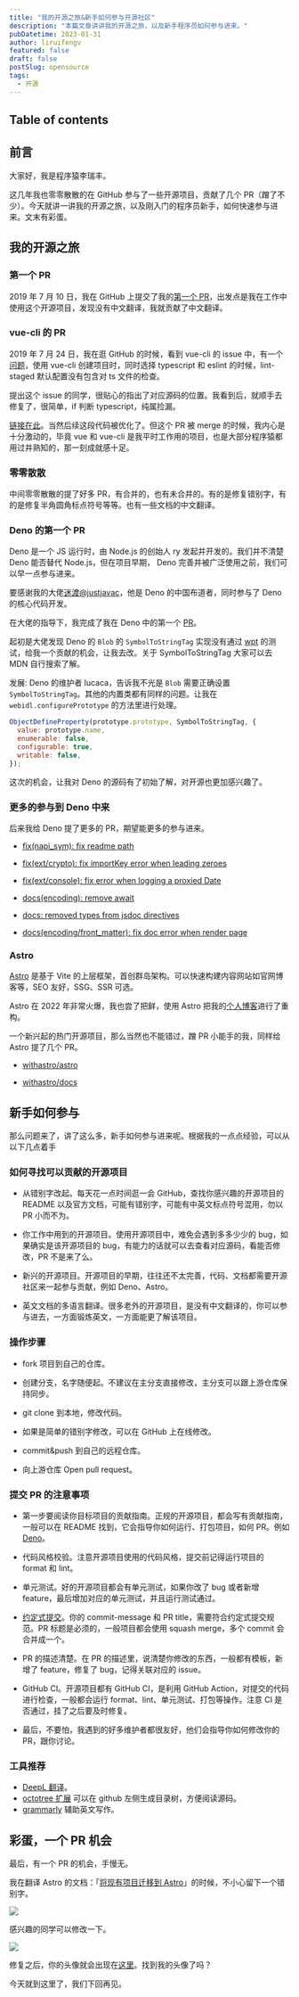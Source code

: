 ```yaml
---
title: "我的开源之旅&新手如何参与开源社区"
description: "本篇文章讲讲我的开源之旅，以及新手程序员如何参与进来。"
pubDatetime: 2023-01-31
author: liruifengv
featured: false
draft: false
postSlug: opensource
tags:
  - 开源
---
```


## Table of contents

## 前言

大家好，我是程序猿李瑞丰。

这几年我也零零散散的在 GitHub 参与了一些开源项目，贡献了几个 PR（蹭了不少）。今天就讲一讲我的开源之旅，以及刚入门的程序员新手，如何快速参与进来。文末有彩蛋。

## 我的开源之旅

### 第一个 PR

2019 年 7 月 10 日，我在 GitHub 上提交了我的[第一个 PR](https://github.com/geoman-io/leaflet-geoman/pull/466)，出发点是我在工作中使用这个开源项目，发现没有中文翻译，我就贡献了中文翻译。

### vue-cli 的 PR

2019 年 7 月 24 日，我在逛 GitHub 的时候，看到 vue-cli 的 issue 中，有一个[问题](https://github.com/vuejs/vue-cli/issues/3947)，使用 vue-cli 创建项目时，同时选择 typescript 和 eslint 的时候，lint-staged 默认配置没有包含对 ts 文件的检查。

提出这个 issue 的同学，很贴心的指出了对应源码的位置。我看到后，就顺手去修复了，很简单，if 判断 typescript，纯属捡漏。

[链接在此](https://github.com/vuejs/vue-cli/pull/4347)。当然后续这段代码被优化了。但这个 PR 被 merge 的时候，我内心是十分激动的，毕竟 vue 和 vue-cli 是我平时工作用的项目，也是大部分程序猿都用过并熟知的，那一刻成就感十足。

### 零零散散

中间零零散散的提了好多 PR，有合并的，也有未合并的。有的是修复错别字，有的是修复半角圆角标点符号等等。也有一些文档的中文翻译。

### Deno 的第一个 PR

Deno 是一个 JS 运行时，由 Node.js 的创始人 ry 发起并开发的。我们并不清楚 Deno 能否替代 Node.js，但在项目早期， Deno 完善并被广泛使用之前，我们可以早一点参与进来。

要感谢我的大佬[迷渡@justjavac](https://github.com/justjavac)，他是 Deno 的中国布道者，同时参与了 Deno 的核心代码开发。

在大佬的指导下，我完成了我在 Deno 中的第一个 [PR](https://github.com/denoland/deno/pull/11851)。

起初是大佬发现 Deno 的 `Blob` 的 `SymbolToStringTag` 实现没有通过 [wpt](https://github.com/denoland/wpt/blob/master/WebIDL/ecmascript-binding/class-string-interface.any.js#L3-L11) 的测试，给我一个贡献的机会，让我去改。关于 SymbolToStringTag 大家可以去 MDN 自行搜索了解。

发展: Deno 的维护者 lucaca，告诉我不光是 `Blob` 需要正确设置 `SymbolToStringTag`。其他的内置类都有同样的问题。让我在 `webidl.configurePrototype` 的方法里进行处理。

```js
ObjectDefineProperty(prototype.prototype, SymbolToStringTag, {
  value: prototype.name,
  enumerable: false,
  configurable: true,
  writable: false,
});
```

这次的机会，让我对 Deno 的源码有了初始了解，对开源也更加感兴趣了。

### 更多的参与到 Deno 中来

后来我给 Deno 提了更多的 PR，期望能更多的参与进来。

- [fix(napi_sym): fix readme path](https://github.com/denoland/deno/pull/16203)
- [fix(ext/crypto): fix importKey error when leading zeroes](https://github.com/denoland/deno/pull/16009)
- [fix(ext/console): fix error when logging a proxied Date](https://github.com/denoland/deno/pull/16018)
- [docs(encoding): remove await](https://github.com/denoland/deno_std/pull/2831)

- [docs: removed types from jsdoc directives](https://github.com/denoland/deno_std/pull/2988)

- [docs(encoding/front_matter): fix doc error when render page](https://github.com/denoland/deno_std/pull/2985)

### Astro

[Astro](https://astro.build/) 是基于 Vite 的上层框架，首创群岛架构。可以快速构建内容网站如官网博客等，SEO 友好，SSG、SSR 可选。

Astro 在 2022 年非常火爆，我也尝了把鲜，使用 Astro 把我的[个人博客](https://github.com/liruifengv/sayhub)进行了重构。

一个新兴起的热门开源项目，那么当然也不能错过，蹭 PR 小能手的我，同样给 Astro 提了几个 PR。

- [withastro/astro](https://github.com/withastro/astro/pulls?q=is%3Apr+author%3Aliruifengv+is%3Aclosed)

- [withastro/docs](https://github.com/withastro/docs/pulls?q=is%3Apr+author%3Aliruifengv+is%3Aclosed)

## 新手如何参与

那么问题来了，讲了这么多，新手如何参与进来呢。根据我的一点点经验，可以从以下几点着手

### 如何寻找可以贡献的开源项目

- 从错别字改起。每天花一点时间逛一会 GitHub，查找你感兴趣的开源项目的 README 以及官方文档，可能有错别字，可能有中英文标点符号混用，勿以 PR 小而不为。

- 你工作中用到的开源项目。使用开源项目中，难免会遇到多多少少的 bug，如果确实是该开源项目的 bug，有能力的话就可以去查看对应源码，看能否修改，PR 不是来了么。

- 新兴的开源项目。开源项目的早期，往往还不太完善，代码、文档都需要开源社区来一起参与贡献，例如 Deno、Astro。

- 英文文档的多语言翻译。很多老外的开源项目，是没有中文翻译的，你可以参与进去，一方面锻炼英文，一方面能更了解该项目。

### 操作步骤

- fork 项目到自己的仓库。

- 创建分支，名字随便起。不建议在主分支直接修改，主分支可以跟上游仓库保持同步。

- git clone 到本地，修改代码。

- 如果是简单的错别字修改，可以在 GitHub 上在线修改。

- commit&push 到自己的远程仓库。

- 向上游仓库 Open pull request。

### 提交 PR 的注意事项

- 第一步要阅读你目标项目的贡献指南。正规的开源项目，都会写有贡献指南，一般可以在 README 找到，它会指导你如何运行、打包项目，如何 PR。例如 [Deno](https://deno.land/manual@v1.30.0/references/contributing)。

- 代码风格校验。注意开源项目使用的代码风格，提交前记得运行项目的 format 和 lint。

- 单元测试。好的开源项目都会有单元测试，如果你改了 bug 或者新增 feature，最后增加对应的单元测试，并且运行测试通过。

- [约定式提交](https://www.conventionalcommits.org/zh-hans/v1.0.0/)。你的 commit-message 和 PR title，需要符合约定式提交规范。PR 标题是必须的，一般项目都会使用 squash merge，多个 commit 会合并成一个。

- PR 的描述清楚。在 PR 的描述里，说清楚你修改的东西，一般都有模板，新增了 feature，修复了 bug，记得关联对应的 issue。

- GitHub CI。开源项目都有 GitHub CI，是利用 GitHub Action，对提交的代码进行检查，一般都会运行 format、lint、单元测试、打包等操作。注意 CI 是否通过，挂了之后要及时修复。

- 最后，不要怕，我遇到的好多维护者都很友好，他们会指导你如何修改你的 PR，跟你讨论。

### 工具推荐

- [DeepL 翻译](https://www.deepl.com/translator)。
- [octotree 扩展](https://chrome.google.com/webstore/detail/octotree-github-code-tree/bkhaagjahfmjljalopjnoealnfndnagc?hl=zh-CN) 可以在 github 左侧生成目录树，方便阅读源码。
- [grammarly](https://app.grammarly.com/) 辅助英文写作。

## 彩蛋，一个 PR 机会

最后，有一个 PR 的机会，手慢无。

我在翻译 Astro 的文档：「[将现有项目迁移到 Astro](https://docs.astro.build/zh-cn/guides/migrate-to-astro/)」的时候，不小心留下一个错别字。

![](https://images.sayhub.me/blog/opensource/astro-doc.png)

感兴趣的同学可以修改一下。

![](https://images.sayhub.me/blog/opensource/avatar.png)

修复之后，你的头像就会出现在[这里](https://docs.astro.build/zh-cn/getting-started/)。找到我的头像了吗？

今天就到这里了，我们下回再见。
